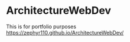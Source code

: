 # ArchitectureWebDev
This is for portfolio purposes
https://zephyr110.github.io/ArchitectureWebDev/
